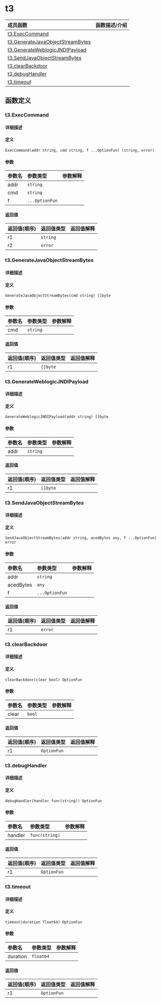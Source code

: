 # t3

|成员函数|函数描述/介绍|
|:------|:--------|
| [t3.ExecCommand](#ExecCommand) ||
| [t3.GenerateJavaObjectStreamBytes](#GenerateJavaObjectStreamBytes) ||
| [t3.GenerateWeblogicJNDIPayload](#GenerateWeblogicJNDIPayload) ||
| [t3.SendJavaObjectStreamBytes](#SendJavaObjectStreamBytes) ||
| [t3.clearBackdoor](#clearBackdoor) ||
| [t3.debugHandler](#debugHandler) ||
| [t3.timeout](#timeout) ||


## 函数定义
### t3.ExecCommand

#### 详细描述


#### 定义

`ExecCommand(addr string, cmd string, f ...OptionFun) (string, error)`

#### 参数
|参数名|参数类型|参数解释|
|:-----------|:---------- |:-----------|
| addr | `string` |   |
| cmd | `string` |   |
| f | `...OptionFun` |   |

#### 返回值
|返回值(顺序)|返回值类型|返回值解释|
|:-----------|:---------- |:-----------|
| r1 | `string` |   |
| r2 | `error` |   |


### t3.GenerateJavaObjectStreamBytes

#### 详细描述


#### 定义

`GenerateJavaObjectStreamBytes(cmd string) []byte`

#### 参数
|参数名|参数类型|参数解释|
|:-----------|:---------- |:-----------|
| cmd | `string` |   |

#### 返回值
|返回值(顺序)|返回值类型|返回值解释|
|:-----------|:---------- |:-----------|
| r1 | `[]byte` |   |


### t3.GenerateWeblogicJNDIPayload

#### 详细描述


#### 定义

`GenerateWeblogicJNDIPayload(addr string) []byte`

#### 参数
|参数名|参数类型|参数解释|
|:-----------|:---------- |:-----------|
| addr | `string` |   |

#### 返回值
|返回值(顺序)|返回值类型|返回值解释|
|:-----------|:---------- |:-----------|
| r1 | `[]byte` |   |


### t3.SendJavaObjectStreamBytes

#### 详细描述


#### 定义

`SendJavaObjectStreamBytes(addr string, acedBytes any, f ...OptionFun) error`

#### 参数
|参数名|参数类型|参数解释|
|:-----------|:---------- |:-----------|
| addr | `string` |   |
| acedBytes | `any` |   |
| f | `...OptionFun` |   |

#### 返回值
|返回值(顺序)|返回值类型|返回值解释|
|:-----------|:---------- |:-----------|
| r1 | `error` |   |


### t3.clearBackdoor

#### 详细描述


#### 定义

`clearBackdoor(clear bool) OptionFun`

#### 参数
|参数名|参数类型|参数解释|
|:-----------|:---------- |:-----------|
| clear | `bool` |   |

#### 返回值
|返回值(顺序)|返回值类型|返回值解释|
|:-----------|:---------- |:-----------|
| r1 | `OptionFun` |   |


### t3.debugHandler

#### 详细描述


#### 定义

`debugHandler(handler func(string)) OptionFun`

#### 参数
|参数名|参数类型|参数解释|
|:-----------|:---------- |:-----------|
| handler | `func(string)` |   |

#### 返回值
|返回值(顺序)|返回值类型|返回值解释|
|:-----------|:---------- |:-----------|
| r1 | `OptionFun` |   |


### t3.timeout

#### 详细描述


#### 定义

`timeout(duration float64) OptionFun`

#### 参数
|参数名|参数类型|参数解释|
|:-----------|:---------- |:-----------|
| duration | `float64` |   |

#### 返回值
|返回值(顺序)|返回值类型|返回值解释|
|:-----------|:---------- |:-----------|
| r1 | `OptionFun` |   |


